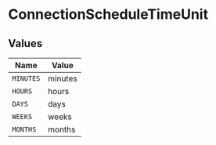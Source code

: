 # ConnectionScheduleTimeUnit


## Values

| Name      | Value     |
| --------- | --------- |
| `MINUTES` | minutes   |
| `HOURS`   | hours     |
| `DAYS`    | days      |
| `WEEKS`   | weeks     |
| `MONTHS`  | months    |